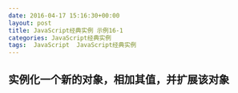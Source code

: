 ```yaml
---
date: 2016-04-17 15:16:30+00:00
layout: post
title: JavaScript经典实例 示例16-1
categories: JavaScript经典实例
tags:  JavaScript  JavaScript经典实例
---
```

实例化一个新的对象，相加其值，并扩展该对象
----------------

<html>
    <head>
        <title>Tune Object</title>
        <meta charset="utf-8" />
        <script type="text/javascript">
            function Tune(song, artist) {
                var title = song,
                    artist = artist;
                    
                this.concat = function() {
                    return title + ' ' + artist;
                }
                
            }
            
            window.onload = function() {
                
                // 创建实例，打印出值
                var happySong = new Tune('Putting on the Ritz', 'Ella Fitzgerald');
                
                // 扩展该对象
                Tune.prototype.addCategory = function(categoryName) {
                    this.category = categoryName;
                }
                
                // 添加分类
                happySong.addCategory('Swing');
                
                // 把歌曲打印到一个新的段落
                var song = 'Title and artist: ' + happySong.concat() + ' Category: ' + happySong.category,
                    p = document.createElement('p'),
                    txt = document.createTextNode(song);
                    
                p.appendChild(txt);
                document.getElementById('song').appendChild(p);
            }
        </script>
    </head>
    <body>
        <h1>Tune</h1>
        <div id="song">
        </div>
    </body>
</html>

源码如下：

``` javascript
<!DOCTYPE html>
<html>
    <head>
        <title>Tune Object</title>
        <meta charset="utf-8" />
        <script type="text/javascript">
            function Tune(song, artist) {
                var title = song,
                    artist = artist;
                    
                this.concat = function() {
                    return title + ' ' + artist;
                }
                
            }
            
            window.onload = function() {
                
                // 创建实例，打印出值
                var happySong = new Tune('Putting on the Ritz', 'Ella Fitzgerald');
                
                // 扩展该对象
                Tune.prototype.addCategory = function(categoryName) {
                    this.category = categoryName;
                }
                
                // 添加分类
                happySong.addCategory('Swing');
                
                // 把歌曲打印到一个新的段落
                var song = 'Title and artist: ' + happySong.concat() + ' Category: ' + happySong.category,
                    p = document.createElement('p'),
                    txt = document.createTextNode(song);
                    
                p.appendChild(txt);
                document.getElementById('song').appendChild(p);
            }
        </script>
    </head>
    <body>
        <h1>Tune</h1>
        <div id="song">
        </div>
    </body>
</html>
``` 
